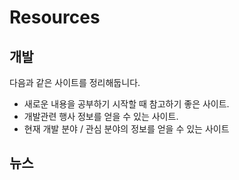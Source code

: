 # Resources
## 개발
다음과 같은 사이트를 정리해둡니다.
- 새로운 내용을 공부하기 시작할 때 참고하기 좋은 사이트.
- 개발관련 행사 정보를 얻을 수 있는 사이트.
- 현재 개발 분야 / 관심 분야의 정보를 얻을 수 있는 사이트

## 뉴스


